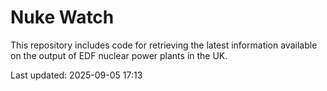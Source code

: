 # Nuke Watch

This repository includes code for retrieving the latest information available on the output of EDF nuclear power plants in the UK.

Last updated: 2025-09-05 17:13